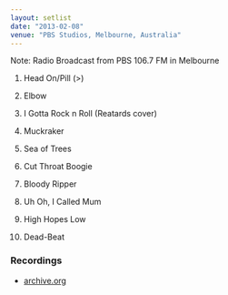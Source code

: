 ```yaml
---
layout: setlist
date: "2013-02-08"
venue: "PBS Studios, Melbourne, Australia"
---
```


Note: Radio Broadcast from PBS 106.7 FM in Melbourne

 1. Head On/Pill
    (>)

 2. Elbow

 3. I Gotta Rock n Roll
    (Reatards cover)

 4. Muckraker

 5. Sea of Trees

 6. Cut Throat Boogie

 7. Bloody Ripper

 8. Uh Oh, I Called Mum

 9. High Hopes Low

10. Dead-Beat


### Recordings

* [archive.org](https://archive.org/details/king-gizzard-the-lizard-wizard-live-from-studio-5-at-pbs-106.7fms-2013-drive)
